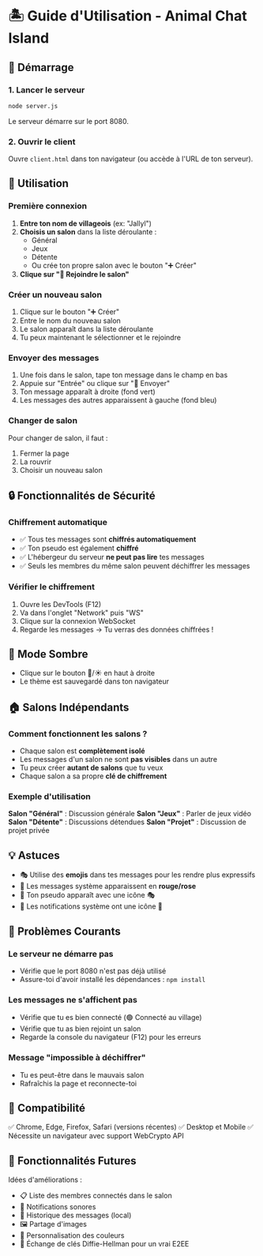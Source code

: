 # 🏝️ Guide d'Utilisation - Animal Chat Island

## 🚀 Démarrage

### 1. Lancer le serveur

```bash
node server.js
```

Le serveur démarre sur le port 8080.

### 2. Ouvrir le client

Ouvre `client.html` dans ton navigateur (ou accède à l'URL de ton serveur).

## 📝 Utilisation

### Première connexion

1. **Entre ton nom de villageois** (ex: "Jallyl")
2. **Choisis un salon** dans la liste déroulante :
   - Général
   - Jeux
   - Détente
   - Ou crée ton propre salon avec le bouton "➕ Créer"
3. **Clique sur "🏡 Rejoindre le salon"**

### Créer un nouveau salon

1. Clique sur le bouton "➕ Créer"
2. Entre le nom du nouveau salon
3. Le salon apparaît dans la liste déroulante
4. Tu peux maintenant le sélectionner et le rejoindre

### Envoyer des messages

1. Une fois dans le salon, tape ton message dans le champ en bas
2. Appuie sur "Entrée" ou clique sur "📨 Envoyer"
3. Ton message apparaît à droite (fond vert)
4. Les messages des autres apparaissent à gauche (fond bleu)

### Changer de salon

Pour changer de salon, il faut :
1. Fermer la page
2. La rouvrir
3. Choisir un nouveau salon

## 🔒 Fonctionnalités de Sécurité

### Chiffrement automatique

- ✅ Tous tes messages sont **chiffrés automatiquement**
- ✅ Ton pseudo est également **chiffré**
- ✅ L'hébergeur du serveur **ne peut pas lire** tes messages
- ✅ Seuls les membres du même salon peuvent déchiffrer les messages

### Vérifier le chiffrement

1. Ouvre les DevTools (F12)
2. Va dans l'onglet "Network" puis "WS"
3. Clique sur la connexion WebSocket
4. Regarde les messages → Tu verras des données chiffrées !

## 🎨 Mode Sombre

- Clique sur le bouton 🌙/☀️ en haut à droite
- Le thème est sauvegardé dans ton navigateur

## 🏠 Salons Indépendants

### Comment fonctionnent les salons ?

- Chaque salon est **complètement isolé**
- Les messages d'un salon ne sont **pas visibles** dans un autre
- Tu peux créer **autant de salons** que tu veux
- Chaque salon a sa propre **clé de chiffrement**

### Exemple d'utilisation

**Salon "Général"** : Discussion générale
**Salon "Jeux"** : Parler de jeux vidéo
**Salon "Détente"** : Discussions détendues
**Salon "Projet"** : Discussion de projet privée

## 💡 Astuces

- 🎭 Utilise des **emojis** dans tes messages pour les rendre plus expressifs
- 🌟 Les messages système apparaissent en **rouge/rose**
- 👤 Ton pseudo apparaît avec une icône 🎭
- 📢 Les notifications système ont une icône 📢

## 🔧 Problèmes Courants

### Le serveur ne démarre pas

- Vérifie que le port 8080 n'est pas déjà utilisé
- Assure-toi d'avoir installé les dépendances : `npm install`

### Les messages ne s'affichent pas

- Vérifie que tu es bien connecté (🟢 Connecté au village)
- Vérifie que tu as bien rejoint un salon
- Regarde la console du navigateur (F12) pour les erreurs

### Message "impossible à déchiffrer"

- Tu es peut-être dans le mauvais salon
- Rafraîchis la page et reconnecte-toi

## 📱 Compatibilité

✅ Chrome, Edge, Firefox, Safari (versions récentes)
✅ Desktop et Mobile
✅ Nécessite un navigateur avec support WebCrypto API

## 🎯 Fonctionnalités Futures

Idées d'améliorations :
- 📋 Liste des membres connectés dans le salon
- 🔔 Notifications sonores
- 💾 Historique des messages (local)
- 🖼️ Partage d'images
- 🎨 Personnalisation des couleurs
- 🔑 Échange de clés Diffie-Hellman pour un vrai E2EE
